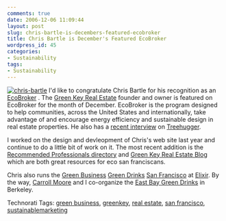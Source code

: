 ```yaml
---
comments: true
date: 2006-12-06 11:09:44
layout: post
slug: chris-bartle-is-decembers-featured-ecobroker
title: Chris Bartle is December's Featured EcoBroker
wordpress_id: 45
categories:
- Sustainability
tags:
- Sustainability
---
```


[![chris-bartle](http://www.ivanenviroman.com/wp-content/uploads/2006/12/chris-bartle-tm.jpg)](http://www.ivanenviroman.com/wp-content/uploads/2006/12/chris-bartle.jpg)
I'd like to congratulate Chris Bartle for his recognition as an [EcoBroker](http://www.ecobroker.com) . The [Green Key Real Estate](http://www.greenkeyrealestate.com) founder and owner is featured on EcoBroker for the month of December.  EcoBroker is the program designed to  help communities, across the United States and internationally, take advantage  of and encourage energy efficiency and sustainable design in real estate  properties. He also has a [recent interview](http://www.treehugger.com/files/2006/11/the_treehugger_1.php) on [Treehugger](http://www.treehugger.com/).

I worked on the design and devleopment of Chris's web site last year and continue to do a little bit of work on it. The most recent addition is the [Recommended Professionals directory](http://www.greenkeyrealestate.com/directory/) and [Green Key Real Estate Blog](http://www.greenkeyrealestate.com/blogsection/Blog/) which are both great resources for eco san franciscans.

Chris also runs the [Green Business](http://groups.yahoo.com/group/SustainableBusinessHappyHourSF/) [Green Drinks](http://www.greendrinks.org/) [San Francisco](http://www.biothinking.com/greendrinks/index.php?country=USA&city=San%20Francisco-Green%20Business) at [Elixir](http://www.elixirsf.com/). By the way, [Carroll Moore](http://rdlab.com/) and I co-organize the [East Bay Green Drinks](http://www.eastbaygreendrinks.org) in Berkeley.




Technorati Tags: [green business](http://www.technorati.com/tag/green%20business), [greenkey](http://www.technorati.com/tag/greenkey), [real estate](http://www.technorati.com/tag/real%20estate), [san francisco](http://www.technorati.com/tag/san%20francisco), [sustainablemarketing](http://www.technorati.com/tag/sustainablemarketing)



